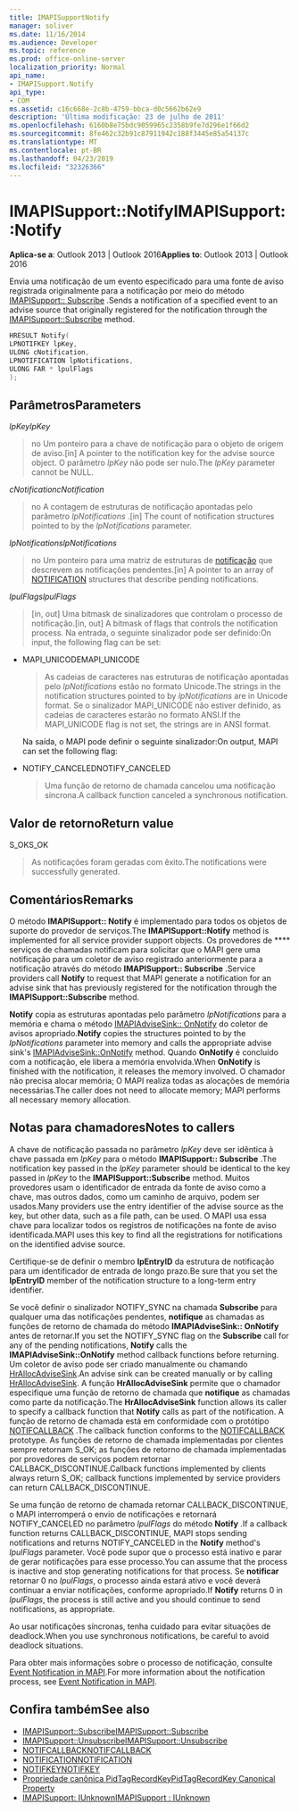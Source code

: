 ```yaml
---
title: IMAPISupportNotify
manager: soliver
ms.date: 11/16/2014
ms.audience: Developer
ms.topic: reference
ms.prod: office-online-server
localization_priority: Normal
api_name:
- IMAPISupport.Notify
api_type:
- COM
ms.assetid: c16c668e-2c8b-4759-bbca-d0c5662b62e9
description: 'Última modificação: 23 de julho de 2011'
ms.openlocfilehash: 6160b8e75bdc9059965c2358b9fe7d296e1f66d2
ms.sourcegitcommit: 8fe462c32b91c87911942c188f3445e85a54137c
ms.translationtype: MT
ms.contentlocale: pt-BR
ms.lasthandoff: 04/23/2019
ms.locfileid: "32326366"
---
```

# <a name="imapisupportnotify"></a><span data-ttu-id="635d8-103">IMAPISupport::Notify</span><span class="sxs-lookup"><span data-stu-id="635d8-103">IMAPISupport::Notify</span></span>

<span data-ttu-id="635d8-104">**Aplica-se a**: Outlook 2013 | Outlook 2016</span><span class="sxs-lookup"><span data-stu-id="635d8-104">**Applies to**: Outlook 2013 | Outlook 2016</span></span> 
  
<span data-ttu-id="635d8-105">Envia uma notificação de um evento especificado para uma fonte de aviso registrada originalmente para a notificação por meio do método [IMAPISupport:: Subscribe](imapisupport-subscribe.md) .</span><span class="sxs-lookup"><span data-stu-id="635d8-105">Sends a notification of a specified event to an advise source that originally registered for the notification through the [IMAPISupport::Subscribe](imapisupport-subscribe.md) method.</span></span> 
  
```cpp
HRESULT Notify(
LPNOTIFKEY lpKey,
ULONG cNotification,
LPNOTIFICATION lpNotifications,
ULONG FAR * lpulFlags
);
```

## <a name="parameters"></a><span data-ttu-id="635d8-106">Parâmetros</span><span class="sxs-lookup"><span data-stu-id="635d8-106">Parameters</span></span>

<span data-ttu-id="635d8-107">_lpKey_</span><span class="sxs-lookup"><span data-stu-id="635d8-107">_lpKey_</span></span>
  
> <span data-ttu-id="635d8-108">no Um ponteiro para a chave de notificação para o objeto de origem de aviso.</span><span class="sxs-lookup"><span data-stu-id="635d8-108">[in] A pointer to the notification key for the advise source object.</span></span> <span data-ttu-id="635d8-109">O parâmetro _lpKey_ não pode ser nulo.</span><span class="sxs-lookup"><span data-stu-id="635d8-109">The  _lpKey_ parameter cannot be NULL.</span></span> 
    
<span data-ttu-id="635d8-110">_cNotification_</span><span class="sxs-lookup"><span data-stu-id="635d8-110">_cNotification_</span></span>
  
> <span data-ttu-id="635d8-111">no A contagem de estruturas de notificação apontadas pelo parâmetro _lpNotifications_ .</span><span class="sxs-lookup"><span data-stu-id="635d8-111">[in] The count of notification structures pointed to by the  _lpNotifications_ parameter.</span></span> 
    
<span data-ttu-id="635d8-112">_lpNotifications_</span><span class="sxs-lookup"><span data-stu-id="635d8-112">_lpNotifications_</span></span>
  
> <span data-ttu-id="635d8-113">no Um ponteiro para uma matriz de estruturas de [notificação](notification.md) que descrevem as notificações pendentes.</span><span class="sxs-lookup"><span data-stu-id="635d8-113">[in] A pointer to an array of [NOTIFICATION](notification.md) structures that describe pending notifications.</span></span> 
    
<span data-ttu-id="635d8-114">_lpulFlags_</span><span class="sxs-lookup"><span data-stu-id="635d8-114">_lpulFlags_</span></span>
  
> <span data-ttu-id="635d8-115">[in, out] Uma bitmask de sinalizadores que controlam o processo de notificação.</span><span class="sxs-lookup"><span data-stu-id="635d8-115">[in, out] A bitmask of flags that controls the notification process.</span></span> <span data-ttu-id="635d8-116">Na entrada, o seguinte sinalizador pode ser definido:</span><span class="sxs-lookup"><span data-stu-id="635d8-116">On input, the following flag can be set:</span></span>
    
  - <span data-ttu-id="635d8-117">MAPI_UNICODE</span><span class="sxs-lookup"><span data-stu-id="635d8-117">MAPI_UNICODE</span></span> 
    
    > <span data-ttu-id="635d8-118">As cadeias de caracteres nas estruturas de notificação apontadas pelo _lpNotifications_ estão no formato Unicode.</span><span class="sxs-lookup"><span data-stu-id="635d8-118">The strings in the notification structures pointed to by  _lpNotifications_ are in Unicode format.</span></span> <span data-ttu-id="635d8-119">Se o sinalizador MAPI_UNICODE não estiver definido, as cadeias de caracteres estarão no formato ANSI.</span><span class="sxs-lookup"><span data-stu-id="635d8-119">If the MAPI_UNICODE flag is not set, the strings are in ANSI format.</span></span> 

    <span data-ttu-id="635d8-120">Na saída, o MAPI pode definir o seguinte sinalizador:</span><span class="sxs-lookup"><span data-stu-id="635d8-120">On output, MAPI can set the following flag:</span></span>
        
  - <span data-ttu-id="635d8-121">NOTIFY_CANCELED</span><span class="sxs-lookup"><span data-stu-id="635d8-121">NOTIFY_CANCELED</span></span> 
    
    > <span data-ttu-id="635d8-122">Uma função de retorno de chamada cancelou uma notificação síncrona.</span><span class="sxs-lookup"><span data-stu-id="635d8-122">A callback function canceled a synchronous notification.</span></span>
    
## <a name="return-value"></a><span data-ttu-id="635d8-123">Valor de retorno</span><span class="sxs-lookup"><span data-stu-id="635d8-123">Return value</span></span>

<span data-ttu-id="635d8-124">S_OK</span><span class="sxs-lookup"><span data-stu-id="635d8-124">S_OK</span></span> 
  
> <span data-ttu-id="635d8-125">As notificações foram geradas com êxito.</span><span class="sxs-lookup"><span data-stu-id="635d8-125">The notifications were successfully generated.</span></span>
    
## <a name="remarks"></a><span data-ttu-id="635d8-126">Comentários</span><span class="sxs-lookup"><span data-stu-id="635d8-126">Remarks</span></span>

<span data-ttu-id="635d8-127">O método **IMAPISupport:: Notify** é implementado para todos os objetos de suporte do provedor de serviços.</span><span class="sxs-lookup"><span data-stu-id="635d8-127">The **IMAPISupport::Notify** method is implemented for all service provider support objects.</span></span> <span data-ttu-id="635d8-128">Os provedores de \*\*\*\* serviços de chamadas notificam para solicitar que o MAPI gere uma notificação para um coletor de aviso registrado anteriormente para a notificação através do método **IMAPISupport:: Subscribe** .</span><span class="sxs-lookup"><span data-stu-id="635d8-128">Service providers call **Notify** to request that MAPI generate a notification for an advise sink that has previously registered for the notification through the **IMAPISupport::Subscribe** method.</span></span> 
  
<span data-ttu-id="635d8-129">**Notify** copia as estruturas apontadas pelo parâmetro _lpNotifications_ para a memória e chama o método [IMAPIAdviseSink:: OnNotify](imapiadvisesink-onnotify.md) do coletor de avisos apropriado.</span><span class="sxs-lookup"><span data-stu-id="635d8-129">**Notify** copies the structures pointed to by the  _lpNotifications_ parameter into memory and calls the appropriate advise sink's [IMAPIAdviseSink::OnNotify](imapiadvisesink-onnotify.md) method.</span></span> <span data-ttu-id="635d8-130">Quando **OnNotify** é concluído com a notificação, ele libera a memória envolvida.</span><span class="sxs-lookup"><span data-stu-id="635d8-130">When **OnNotify** is finished with the notification, it releases the memory involved.</span></span> <span data-ttu-id="635d8-131">O chamador não precisa alocar memória; O MAPI realiza todas as alocações de memória necessárias.</span><span class="sxs-lookup"><span data-stu-id="635d8-131">The caller does not need to allocate memory; MAPI performs all necessary memory allocation.</span></span> 
  
## <a name="notes-to-callers"></a><span data-ttu-id="635d8-132">Notas para chamadores</span><span class="sxs-lookup"><span data-stu-id="635d8-132">Notes to callers</span></span>

<span data-ttu-id="635d8-133">A chave de notificação passada no parâmetro _lpKey_ deve ser idêntica à chave passada em _lpKey_ para o método **IMAPISupport:: Subscribe** .</span><span class="sxs-lookup"><span data-stu-id="635d8-133">The notification key passed in the  _lpKey_ parameter should be identical to the key passed in  _lpKey_ to the **IMAPISupport::Subscribe** method.</span></span> <span data-ttu-id="635d8-134">Muitos provedores usam o identificador de entrada da fonte de aviso como a chave, mas outros dados, como um caminho de arquivo, podem ser usados.</span><span class="sxs-lookup"><span data-stu-id="635d8-134">Many providers use the entry identifier of the advise source as the key, but other data, such as a file path, can be used.</span></span> <span data-ttu-id="635d8-135">O MAPI usa essa chave para localizar todos os registros de notificações na fonte de aviso identificada.</span><span class="sxs-lookup"><span data-stu-id="635d8-135">MAPI uses this key to find all the registrations for notifications on the identified advise source.</span></span> 
  
<span data-ttu-id="635d8-136">Certifique-se de definir o membro **lpEntryID** da estrutura de notificação para um identificador de entrada de longo prazo.</span><span class="sxs-lookup"><span data-stu-id="635d8-136">Be sure that you set the **lpEntryID** member of the notification structure to a long-term entry identifier.</span></span> 
  
<span data-ttu-id="635d8-137">Se você definir o sinalizador NOTIFY_SYNC na chamada **Subscribe** para qualquer uma das notificações pendentes, **notifique** as chamadas as funções de retorno de chamada do método **IMAPIAdviseSink:: OnNotify** antes de retornar.</span><span class="sxs-lookup"><span data-stu-id="635d8-137">If you set the NOTIFY_SYNC flag on the **Subscribe** call for any of the pending notifications, **Notify** calls the **IMAPIAdviseSink::OnNotify** method callback functions before returning.</span></span> <span data-ttu-id="635d8-138">Um coletor de aviso pode ser criado manualmente ou chamando [HrAllocAdviseSink](hrallocadvisesink.md).</span><span class="sxs-lookup"><span data-stu-id="635d8-138">An advise sink can be created manually or by calling [HrAllocAdviseSink](hrallocadvisesink.md).</span></span> <span data-ttu-id="635d8-139">A função **HrAllocAdviseSink** permite que o chamador especifique uma função de retorno de chamada que **notifique** as chamadas como parte da notificação.</span><span class="sxs-lookup"><span data-stu-id="635d8-139">The **HrAllocAdviseSink** function allows its caller to specify a callback function that **Notify** calls as part of the notification.</span></span> <span data-ttu-id="635d8-140">A função de retorno de chamada está em conformidade com o protótipo [NOTIFCALLBACK](notifcallback.md) .</span><span class="sxs-lookup"><span data-stu-id="635d8-140">The callback function conforms to the [NOTIFCALLBACK](notifcallback.md) prototype.</span></span> <span data-ttu-id="635d8-141">As funções de retorno de chamada implementadas por clientes sempre retornam S_OK; as funções de retorno de chamada implementadas por provedores de serviços podem retornar CALLBACK_DISCONTINUE.</span><span class="sxs-lookup"><span data-stu-id="635d8-141">Callback functions implemented by clients always return S_OK; callback functions implemented by service providers can return CALLBACK_DISCONTINUE.</span></span> 
  
<span data-ttu-id="635d8-142">Se uma função de retorno de chamada retornar CALLBACK_DISCONTINUE, o MAPI interromperá o envio de notificações e retornará NOTIFY_CANCELED no parâmetro _lpulFlags_ do método **Notify** .</span><span class="sxs-lookup"><span data-stu-id="635d8-142">If a callback function returns CALLBACK_DISCONTINUE, MAPI stops sending notifications and returns NOTIFY_CANCELED in the **Notify** method's  _lpulFlags_ parameter.</span></span> <span data-ttu-id="635d8-143">Você pode supor que o processo está inativo e parar de gerar notificações para esse processo.</span><span class="sxs-lookup"><span data-stu-id="635d8-143">You can assume that the process is inactive and stop generating notifications for that process.</span></span> <span data-ttu-id="635d8-144">Se **notificar** retornar 0 no _lpulFlags_, o processo ainda estará ativo e você deverá continuar a enviar notificações, conforme apropriado.</span><span class="sxs-lookup"><span data-stu-id="635d8-144">If **Notify** returns 0 in  _lpulFlags_, the process is still active and you should continue to send notifications, as appropriate.</span></span>
  
<span data-ttu-id="635d8-145">Ao usar notificações síncronas, tenha cuidado para evitar situações de deadlock.</span><span class="sxs-lookup"><span data-stu-id="635d8-145">When you use synchronous notifications, be careful to avoid deadlock situations.</span></span>
  
<span data-ttu-id="635d8-146">Para obter mais informações sobre o processo de notificação, consulte [Event Notification in MAPI](event-notification-in-mapi.md).</span><span class="sxs-lookup"><span data-stu-id="635d8-146">For more information about the notification process, see [Event Notification in MAPI](event-notification-in-mapi.md).</span></span> 
  
## <a name="see-also"></a><span data-ttu-id="635d8-147">Confira também</span><span class="sxs-lookup"><span data-stu-id="635d8-147">See also</span></span>

- [<span data-ttu-id="635d8-148">IMAPISupport::Subscribe</span><span class="sxs-lookup"><span data-stu-id="635d8-148">IMAPISupport::Subscribe</span></span>](imapisupport-subscribe.md)  
- [<span data-ttu-id="635d8-149">IMAPISupport::Unsubscribe</span><span class="sxs-lookup"><span data-stu-id="635d8-149">IMAPISupport::Unsubscribe</span></span>](imapisupport-unsubscribe.md)  
- [<span data-ttu-id="635d8-150">NOTIFCALLBACK</span><span class="sxs-lookup"><span data-stu-id="635d8-150">NOTIFCALLBACK</span></span>](notifcallback.md) 
- [<span data-ttu-id="635d8-151">NOTIFICATION</span><span class="sxs-lookup"><span data-stu-id="635d8-151">NOTIFICATION</span></span>](notification.md)  
- [<span data-ttu-id="635d8-152">NOTIFKEY</span><span class="sxs-lookup"><span data-stu-id="635d8-152">NOTIFKEY</span></span>](notifkey.md)  
- [<span data-ttu-id="635d8-153">Propriedade canônica PidTagRecordKey</span><span class="sxs-lookup"><span data-stu-id="635d8-153">PidTagRecordKey Canonical Property</span></span>](pidtagrecordkey-canonical-property.md)  
- [<span data-ttu-id="635d8-154">IMAPISupport: IUnknown</span><span class="sxs-lookup"><span data-stu-id="635d8-154">IMAPISupport : IUnknown</span></span>](imapisupportiunknown.md)

